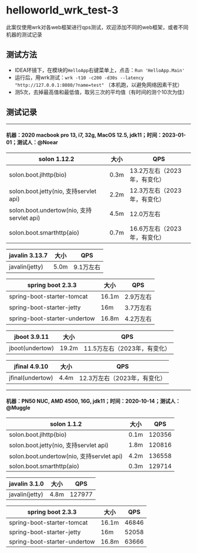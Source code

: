 # helloworld_wrk_test-3

此案仅使用wrk对各web框架进行qps测试，欢迎添加不同的web框架，或者不同机器的测试记录

## 测试方法

* IDEA环镜下，在模块的`HelloApp`右键菜单上，点击：`Run 'HelloApp.Main'`
* 运行后，用wrk测试：`wrk -t10 -c200 -d30s --latency "http://127.0.0.1:8080/?name=test"` （本机跑，以避免网络因素干扰）
* 测5次，去掉最高值和最低值，取另三次的平均值（有时间的测个10次为佳）

## 测试记录

----

#### 机器：2020 macbook pro 13, i7, 32g, MacOS 12.5, jdk11；时间：2023-01-01；测试人：@Noear

| solon 1.12.2                            | 大小   | QPS                | 
|-----------------------------------------|------|--------------------| 
| solon.boot.jlhttp(bio)                  | 0.3m | 13.2万左右（2023年，有变化） |
| solon.boot.jetty(nio, 支持servlet api)    | 2.2m | 12.3万左右（2023年，有变化）            | 
| solon.boot.undertow(nio, 支持servlet api) | 4.5m | 12.0万左右            | 
| solon.boot.smarthttp(aio)               | 0.7m | 16.6万左右（2023年，有变化） | 


| javalin 3.13.7  | 大小 |  QPS  | 
| -------- | -------- | -------- |
| javalin(jetty)   | 5.0m |  9.1万左右  | 


| spring boot 2.3.3  | 大小 |  QPS  | 
| -------- | -------- | -------- |
| spring-boot-starter-tomcat   | 16.1m |  2.9万左右  | 
| spring-boot-starter-jetty | 16m | 3.7万左右 |
| spring-boot-starter-undertow | 16.8m | 4.2万左右 |

| jboot 3.9.11  | 大小 | QPS                | 
| -------- | -------- |--------------------|
| jboot(undertow)   | 19.2m | 11.5万左右（2023年，有变化） | 


| jfinal 4.9.10  | 大小 | QPS     | 
| -------- | -------- |---------|
| jfinal(undertow)   | 4.4m | 12.3万左右（2023年，有变化） | 


----

#### 机器：PN50 NUC, AMD 4500, 16G, jdk11；时间：2020-10-14；测试人：@Muggle

|  solon 1.1.2 | 大小 | QPS | 
| -------- | -------- | -------- | 
| solon.boot.jlhttp(bio)     | 0.1m     | 120356     |
| solon.boot.jetty(nio, 支持servlet api)     | 1.8m     | 120816     | 
| solon.boot.undertow(nio, 支持servlet api)     | 4.2m     | 136558     | 
| solon.boot.smarthttp(aio)     | 0.3m     | 129714     | 


| javalin 3.1.0  | 大小 |  QPS  | 
| -------- | -------- | -------- |
| javalin(jetty)   | 4.8m |  127977  | 


| spring boot 2.3.3  | 大小 |  QPS  | 
| -------- | -------- | -------- |
| spring-boot-starter-tomcat   | 16.1m |  46846  | 
| spring-boot-starter-jetty | 16m | 52058 |
| spring-boot-starter-undertow | 16.8m | 63666 |



